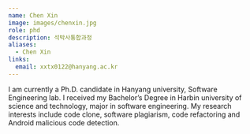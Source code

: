 ```yaml
---
name: Chen Xin
image: images/chenxin.jpg
role: phd
description: 석박사통합과정
aliases:
  - Chen Xin
links:
  email: xxtx0122@hanyang.ac.kr
---
```


I am currently a Ph.D. candidate in Hanyang university, Software Engineering lab. I received my Bachelor’s Degree in Harbin university of science and technology, major in software engineering.
My research interests include code clone, software plagiarism, code refactoring and Android malicious code detection.
